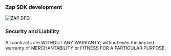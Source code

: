 ### Zap SDK development 

![ZAP DFD](https://github.com/zapproject/FeedArbitration/blob/master/dataflow.png)

### Security and Liability

All contracts are WITHOUT ANY WARRANTY; without even the implied warranty of MERCHANTABILITY or FITNESS FOR A PARTICULAR PURPOSE.
